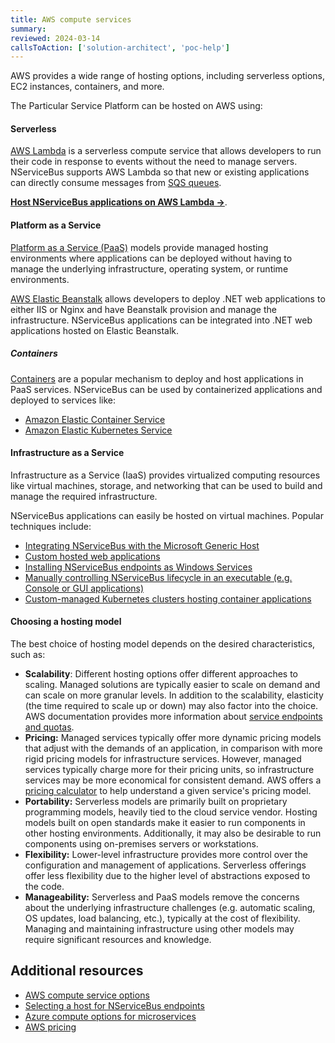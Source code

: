 ```yaml
---
title: AWS compute services
summary:
reviewed: 2024-03-14
callsToAction: ['solution-architect', 'poc-help']
---
```


AWS provides a wide range of hosting options, including serverless options, EC2 instances, containers, and more.

The Particular Service Platform can be hosted on AWS using:

#### Serverless

[AWS Lambda](https://aws.amazon.com/lambda/) is a serverless compute service that allows developers to run their code in response to events without the need to manage servers. NServiceBus supports AWS Lambda so that new or existing applications can directly consume messages from [SQS queues](https://aws.amazon.com/sqs/).

[**Host NServiceBus applications on AWS Lambda →**](/nservicebus/hosting/aws-lambda-simple-queue-service/).

#### Platform as a Service

[Platform as a Service (PaaS)](https://en.wikipedia.org/wiki/Platform_as_a_service) models provide managed hosting environments where applications can be deployed without having to manage the underlying infrastructure, operating system, or runtime environments.

[AWS Elastic Beanstalk](https://aws.amazon.com/elasticbeanstalk/) allows developers to deploy .NET web applications to either IIS or Nginx and have Beanstalk provision and manage the infrastructure. NServiceBus applications can be integrated into .NET web applications hosted on Elastic Beanstalk.

##### Containers

[Containers](https://en.wikipedia.org/wiki/Containerization_(computing)) are a popular mechanism to deploy and host applications in PaaS services. NServiceBus can be used by containerized applications and deployed to services like:

- [Amazon Elastic Container Service](https://aws.amazon.com/ecs/)
- [Amazon Elastic Kubernetes Service](https://aws.amazon.com/eks/)

#### Infrastructure as a Service

Infrastructure as a Service (IaaS) provides virtualized computing resources like virtual machines, storage, and networking that can be used to build and manage the required infrastructure.

NServiceBus applications can easily be hosted on virtual machines. Popular techniques include:

- [Integrating NServiceBus with the Microsoft Generic Host](/nservicebus/hosting/extensions-hosting.md)
- [Custom hosted web applications](/nservicebus/hosting/web-application.md)
- [Installing NServiceBus endpoints as Windows Services](/nservicebus/hosting/windows-service.md)
- [Manually controlling NServiceBus lifecycle in an executable (e.g. Console or GUI applications)](/nservicebus/hosting/#self-hosting)
- [Custom-managed Kubernetes clusters hosting container applications](/nservicebus/hosting/docker-host/)

#### Choosing a hosting model

The best choice of hosting model depends on the desired characteristics, such as:

- **Scalability**: Different hosting options offer different approaches to scaling. Managed solutions are typically easier to scale on demand and can scale on more granular levels. In addition to the scalability, elasticity (the time required to scale up or down) may also factor into the choice. AWS documentation provides more information about [service endpoints and quotas](https://docs.aws.amazon.com/general/latest/gr/aws-service-information.html).
- **Pricing:** Managed services typically offer more dynamic pricing models that adjust with the demands of an application, in comparison with more rigid pricing models for infrastructure services. However, managed services typically charge more for their pricing units, so infrastructure services may be more economical for consistent demand. AWS offers a [pricing calculator](https://calculator.aws/) to help understand a given service's pricing model.
- **Portability:** Serverless models are primarily built on proprietary programming models, heavily tied to the cloud service vendor. Hosting models built on open standards make it easier to run components in other hosting environments. Additionally, it may also be desirable to run components using on-premises servers or workstations.
- **Flexibility:** Lower-level infrastructure provides more control over the configuration and management of applications. Serverless offerings offer less flexibility due to the higher level of abstractions exposed to the code.
- **Manageability:** Serverless and PaaS models remove the concerns about the underlying infrastructure challenges (e.g. automatic scaling, OS updates, load balancing, etc.), typically at the cost of flexibility. Managing and maintaining infrastructure using other models may require significant resources and knowledge.

## Additional resources

- [AWS compute service options](https://aws.amazon.com/products/compute/)
- [Selecting a host for NServiceBus endpoints](/nservicebus/hosting/selecting.md)
- [Azure compute options for microservices](https://aws.amazon.com/microservices/)
- [AWS pricing](https://aws.amazon.com/pricing/)